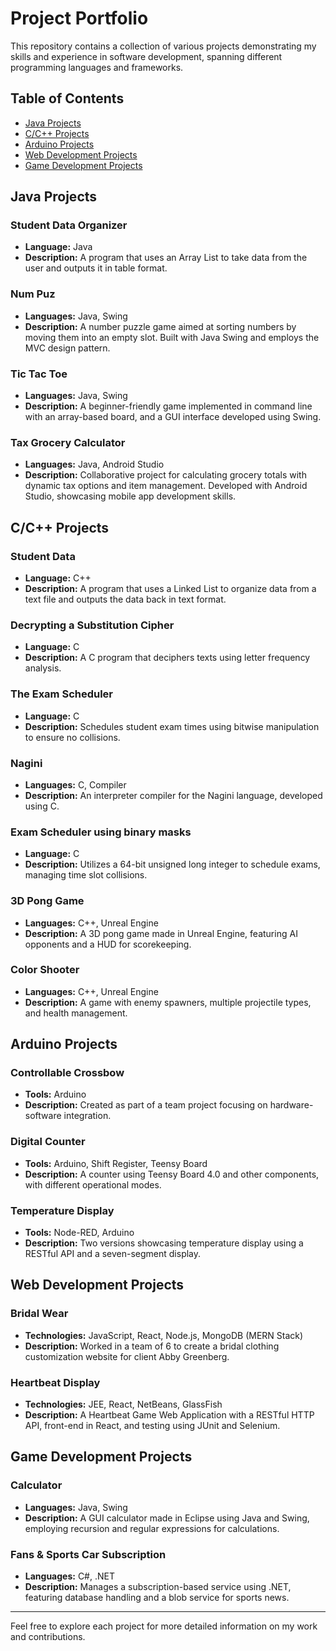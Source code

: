 # Project Portfolio

This repository contains a collection of various projects demonstrating my skills and experience in software development, spanning different programming languages and frameworks.

## Table of Contents

- [Java Projects](#java-projects)
- [C/C++ Projects](#c-cpp-projects)
- [Arduino Projects](#arduino-projects)
- [Web Development Projects](#web-development-projects)
- [Game Development Projects](#game-development-projects)

## Java Projects

### Student Data Organizer
- **Language:** Java
- **Description:** A program that uses an Array List to take data from the user and outputs it in table format.

### Num Puz
- **Languages:** Java, Swing
- **Description:** A number puzzle game aimed at sorting numbers by moving them into an empty slot. Built with Java Swing and employs the MVC design pattern.

### Tic Tac Toe
- **Languages:** Java, Swing
- **Description:** A beginner-friendly game implemented in command line with an array-based board, and a GUI interface developed using Swing.

### Tax Grocery Calculator
- **Languages:** Java, Android Studio
- **Description:** Collaborative project for calculating grocery totals with dynamic tax options and item management. Developed with Android Studio, showcasing mobile app development skills.

## C/C++ Projects

### Student Data
- **Language:** C++
- **Description:** A program that uses a Linked List to organize data from a text file and outputs the data back in text format.

### Decrypting a Substitution Cipher
- **Language:** C
- **Description:** A C program that deciphers texts using letter frequency analysis.

### The Exam Scheduler
- **Language:** C
- **Description:** Schedules student exam times using bitwise manipulation to ensure no collisions.

### Nagini
- **Languages:** C, Compiler
- **Description:** An interpreter compiler for the Nagini language, developed using C.

### Exam Scheduler using binary masks
- **Language:** C
- **Description:** Utilizes a 64-bit unsigned long integer to schedule exams, managing time slot collisions.

### 3D Pong Game
- **Languages:** C++, Unreal Engine
- **Description:** A 3D pong game made in Unreal Engine, featuring AI opponents and a HUD for scorekeeping.

### Color Shooter
- **Languages:** C++, Unreal Engine
- **Description:** A game with enemy spawners, multiple projectile types, and health management.

## Arduino Projects

### Controllable Crossbow
- **Tools:** Arduino
- **Description:** Created as part of a team project focusing on hardware-software integration.

### Digital Counter
- **Tools:** Arduino, Shift Register, Teensy Board
- **Description:** A counter using Teensy Board 4.0 and other components, with different operational modes.

### Temperature Display
- **Tools:** Node-RED, Arduino
- **Description:** Two versions showcasing temperature display using a RESTful API and a seven-segment display.

## Web Development Projects

### Bridal Wear
- **Technologies:** JavaScript, React, Node.js, MongoDB (MERN Stack)
- **Description:** Worked in a team of 6 to create a bridal clothing customization website for client Abby Greenberg.

### Heartbeat Display
- **Technologies:** JEE, React, NetBeans, GlassFish
- **Description:** A Heartbeat Game Web Application with a RESTful HTTP API, front-end in React, and testing using JUnit and Selenium.

## Game Development Projects

### Calculator
- **Languages:** Java, Swing
- **Description:** A GUI calculator made in Eclipse using Java and Swing, employing recursion and regular expressions for calculations.

### Fans & Sports Car Subscription
- **Languages:** C#, .NET
- **Description:** Manages a subscription-based service using .NET, featuring database handling and a blob service for sports news.

---

Feel free to explore each project for more detailed information on my work and contributions.
